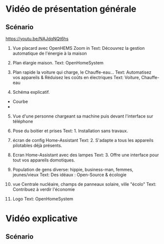 
# Vidéo de présentation générale

## Scénario

https://youtu.be/NAJdqNQt6hs

1. Vue placard avec OpenHEMS Zoom in
Text: Découvrez la gestion automatique de l'énergie à la maison 

2. Plan élargie maison.
Text: OpenHomeSystem

3. Plan rapide la voiture qui charge, le Chauffe-eau...
Text: Automatisez vos appareils & Réduisez les coûts en électriques
Text: Voiture, Chauffe-eau

4. Schéma explicatif.
* Courbe
* 

5. Vue d'une personne chargeant sa machine puis devant l'interface sur téléphone

6. Pose du boitier et prises
Text: 1. Installation sans travaux.

7. écran de config Home-Assistant
Text: 2. S'adapte a tous les appareils pilotables déjà présents.

8. Ecran Home-Assistant avec des lampes
Text: 3. Offre une interface pour tout vos appareils domotiques.

9. Population de gens diverse: hippie, business-man, femmes, jeunes/vieux
Text: Des idéaux : Open-Source & écologie

10. vue Centrale nucléaire, champs de panneaux solaire, ville "écolo"
Text: Contribuez à verdir l'économie

11. Logo 
Text: OpenHomeSystem


# Vidéo explicative

## Scénario

